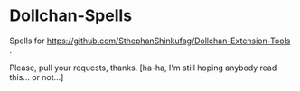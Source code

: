 # Dollchan-Spells
Spells for https://github.com/SthephanShinkufag/Dollchan-Extension-Tools .

Please, pull your requests, thanks. [ha-ha, I'm still hoping anybody read this... or not...]
